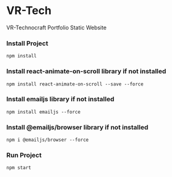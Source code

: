 # VR-Tech
VR-Technocraft Portfolio Static Website

### Install Project
`npm install`
### Install react-animate-on-scroll library if not installed
`npm install react-animate-on-scroll --save --force`
### Install emailjs library if not installed
`npm install emailjs --force`
### Install @emailjs/browser library if not installed
 `npm i @emailjs/browser --force`
### Run Project
`npm start`
